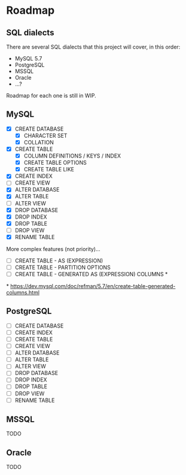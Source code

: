 # Roadmap

## SQL dialects

There are several SQL dialects that this project will cover, in this order:

- MySQL 5.7
- PostgreSQL
- MSSQL
- Oracle
- ...?

Roadmap for each one is still in WIP.

## MySQL

- [X] CREATE DATABASE
  - [X] CHARACTER SET
  - [X] COLLATION
- [X] CREATE TABLE
  - [X] COLUMN DEFINITIONS / KEYS / INDEX
  - [X] CREATE TABLE OPTIONS
  - [X] CREATE TABLE LIKE
- [x] CREATE INDEX
- [ ] CREATE VIEW
- [x] ALTER DATABASE
- [X] ALTER TABLE
- [ ] ALTER VIEW
- [X] DROP DATABASE
- [X] DROP INDEX
- [X] DROP TABLE
- [ ] DROP VIEW
- [X] RENAME TABLE

More complex features (not priority)...

- [ ] CREATE TABLE - AS (EXPRESSION)
- [ ] CREATE TABLE - PARTITION OPTIONS
- [ ] CREATE TABLE - GENERATED AS (EXPRESSION) COLUMNS *

\* https://dev.mysql.com/doc/refman/5.7/en/create-table-generated-columns.html

## PostgreSQL

- [ ] CREATE DATABASE
- [ ] CREATE INDEX
- [ ] CREATE TABLE
- [ ] CREATE VIEW
- [ ] ALTER DATABASE
- [ ] ALTER TABLE
- [ ] ALTER VIEW
- [ ] DROP DATABASE
- [ ] DROP INDEX
- [ ] DROP TABLE
- [ ] DROP VIEW
- [ ] RENAME TABLE

## MSSQL

TODO

## Oracle

TODO
